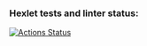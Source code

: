 ### Hexlet tests and linter status:
[![Actions Status](https://github.com/aldangold/frontend-project-lvl4/workflows/hexlet-check/badge.svg)](https://github.com/aldangold/frontend-project-lvl4/actions)